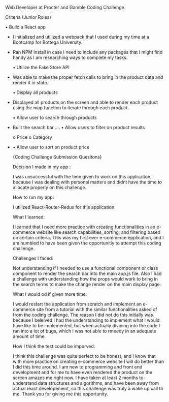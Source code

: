 Web Developer at Procter and Gamble Coding Challenge

Criteria (Junior Roles)

• Build a React app

- I initialized and utilized a webpack that I used during my time at a Bootcamp for Bottega University.
- Ran NPM Install in case I need to include any packages that I might find handy as I am researching ways to complete my tasks.

  • Utilize the Fake Store API

- Was able to make the proper fetch calls to bring in the product data and render it in state.

  • Display all products

- Displayed all products on the screen and able to render each product using the map function to iterate through each product.

  • Allow user to search through products

- Built the search bar ....
  • Allow users to filter on product results

  o Price
  o Category

- • Allow user to sort on product price

  {Coding Challenge Submission Quesitons}

  Decision I made in my app :

  I was unsuccessful with the time given to work on this applicaiton, because I was dealing with personal matters and didnt have the time to allocate properly on this challenge.

  How to run my app:

  I utilized React-Router-Redux for this application.

  What I learned:

  I learned that I need more practice with creating functionalities in an e-commerce website like search capabilities, sorting, and filtering based on certain criteria. This was my first ever e-commerce epplication, and I am humbled to have been given the opportunitiy to attempt this coding challenge.

  Challenges I faced:

  Not understanding if I needed to use a functional component or class component to render the search bar into the main app.js file. Also I had a challenge with understanding how the props would work to bring in the search terms to make the change render on the main display page.

  What I would od if given more time:

  I would restart the application from scratch and implement an e-commerce site from a tutorial with the similar functionalities asked of from the coding challenge. The reason I did not do this initially was because I beleived I had the understanding to implement what I would have like to be implemented, but when actually divining into the code I ran into a lot of bugs, which I was not able to rmeedy in an adequete amount of time.

  How I think the test could be imporved:

  I think this challenge was quite perfect to be honest, and I know that with more practice on creating e-commerce website I will do better than I did this time around. I am new to programming and front end development and for me to have even rendered the product on the screen amazes me right now. I have taken at least 2 months to understand data structures and algorithms, and have been away from actual react developement, so this challenge was truly a wake up call to me. Thank you for giving me this opportunity.
